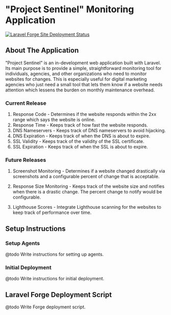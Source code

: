 # "Project Sentinel" Monitoring Application

[![Laravel Forge Site Deployment Status](https://img.shields.io/endpoint?url=https%3A%2F%2Fforge.laravel.com%2Fsite-badges%2F26a74e8c-48a0-4531-8343-c58638ebc7b6%3Fdate%3D1&style=for-the-badge)](https://forge.laravel.com/servers/819552/sites/2395404)

## About The Application

"Project Sentinel" is an in-development web application built with Laravel. Its main purpose is to provide a simple, straightforward monitoring tool for individuals, agencies, and other organizations who need to monitor websites for changes. This is especially useful for digital marketing agencies who just need a small tool that lets them know if a website needs attention which lessens the burden on monthly maintenance overhead.

### Current Release
1. Response Code - Determines if the website responds within the 2xx range which says the website is online.
2. Response Time - Keeps track of how fast the website responds.
3. DNS Nameservers - Keeps track of DNS nameservers to avoid hijacking.
4. DNS Expiration - Keeps track of when the DNS is about to expire.
5. SSL Validity - Keeps track of the validity of the SSL certificate.
6. SSL Expiration - Keeps track of when the SSL is about to expire.

### Future Releases
1. Screenshot Monitoring - Determines if a website changed drastically via screenshots and a configurable percent of change that is acceptable.

2. Response Size Monitoring - Keeps track of the website size and notifies when there is a drastic change. The percent change to notify would be configurable.

3. Lighthouse Scores - Integrate Lighthouse scanning for the websites to keep track of performance over time.

## Setup Instructions

### Setup Agents
@todo Write instructions for setting up agents.

### Initial Deployment
@todo Write instructions for initial deployment.

## Laravel Forge Deployment Script
@todo Write Forge deployment script.